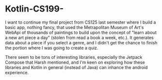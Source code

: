# Kotlin-CS199-

I want to continue my final project from CS125 last semester where I build a basic app, nothing fancy, that used the Metrapolitan Museum of Art's WebApi of thousands of paintings to build upon the concept of "learn about a new art piece a day" (stolen from read a book a week, etc.). It generates data about a piece if you select a genre, and I didn't get the chance to finish the portion where I was going to create a quiz.

There seem to be tons of interesting libraries, especially the Jetpack Compose that Harsh mentioned, and I'm keen on exploring how these libraries and Kotlin in general (instead of Java) can inhance the android experience.

